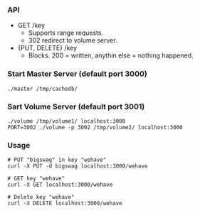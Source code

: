 ### API

- GET /key
  - Supports range requests.
  - 302 redirect to volume server.
- {PUT, DELETE} /key
  - Blocks. 200 = written, anythin else = nothing happened.

### Start Master Server (default port 3000)

```
./master /tmp/cachedb/
```

### Sart Volume Server (default port 3001)

```
./volume /tmp/volume1/ localhost:3000
PORT=3002 ./volume -p 3002 /tmp/volume2/ localhost:3000
```

### Usage

```
# PUT "bigswag" in key "wehave"
curl -X PUT -d bigswag localhost:3000/wehave

# GET key "wehave"
curl -X GET localhost:3000/wehave

# Delete key "wehave"
curl -X DELETE localhost:3000/wehave
```